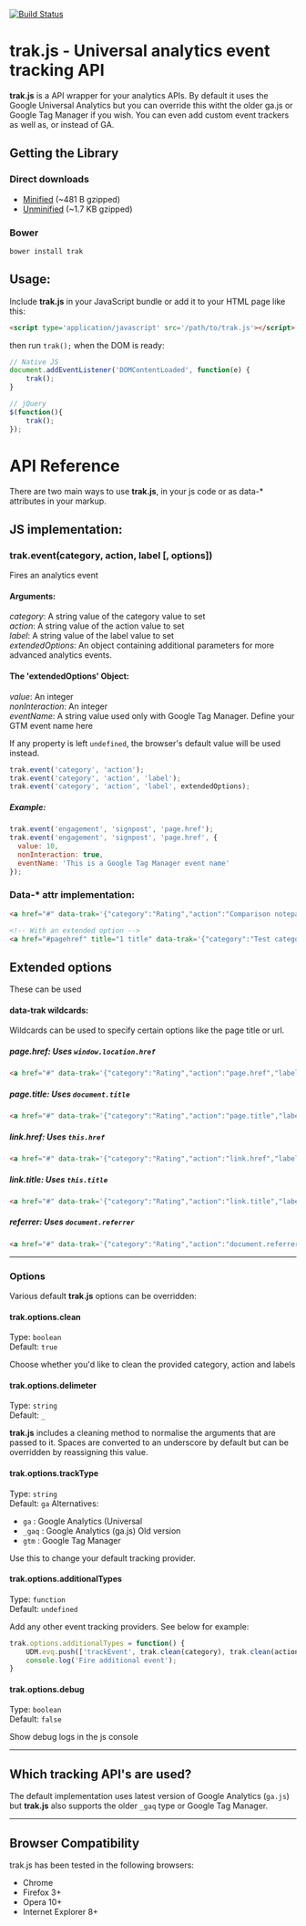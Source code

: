 [![Build Status](https://travis-ci.org/tmwagency/trak.js.svg)](https://travis-ci.org/tmwagency/trak.js)
# trak.js - Universal analytics event tracking API
**trak.js** is a API wrapper for your analytics APIs. By default it uses the Google Universal Analytics but you can override this witht the older ga.js or Google Tag Manager if you wish. You can even add custom event trackers as well as, or instead of GA.

## Getting the Library
### Direct downloads
- [Minified](https://raw.githubusercontent.com/tmwagency/trak.js/master/dist/trak.min.js) (~481 B gzipped)
- [Unminified](https://raw.githubusercontent.com/tmwagency/trak.js/master/dist/trak.js) (~1.7 KB gzipped)

### Bower
`bower install trak`

## Usage:
Include **trak.js** in your JavaScript bundle or add it to your HTML page like this:
```html
<script type='application/javascript' src='/path/to/trak.js'></script>
```
then run `trak();` when the DOM is ready:
```js
// Native JS
document.addEventListener('DOMContentLoaded', function(e) {
	trak();
}

// jQuery
$(function(){
	trak();
});
```

# API Reference
There are two main ways to use **trak.js**, in your js code or as data-* attributes in your markup.

## JS implementation:
### trak.event(category, action, label [, options])

Fires an analytics event

#### Arguments:
*category*: A string value of the category value to set<br> 
*action*: A string value of the action value to set<br> 
*label*: A string value of the label value to set<br> 
*extendedOptions*: An object containing additional parameters for more advanced analytics events. 

#### The 'extendedOptions' Object:
*value*: An integer<br>
*nonInteraction*: An integer<br> 
*eventName*: A string value used only with Google Tag Manager. Define your GTM event name here

If any property is left `undefined`, the browser's default value will be used instead.

```js
trak.event('category', 'action');
trak.event('category', 'action', 'label');
trak.event('category', 'action', 'label', extendedOptions);
```
##### Example:
```js
trak.event('engagement', 'signpost', 'page.href');
trak.event('engagement', 'signpost', 'page.href', {
  value: 10,
  nonInteraction: true,
  eventName: 'This is a Google Tag Manager event name'
});
```

### Data-* attr implementation:
```html
<a href="#" data-trak='{"category":"Rating","action":"Comparison notepad","label":"Up"}'>link</a>

<!-- With an extended option -->
<a href="#pagehref" title="1 title" data-trak='{"category":"Test category","action":"Test action","label":"Test label","options":{"eventName":"Event name test"}}'>Data attr test #1</a>
```

## Extended options
These can be used 

#### data-trak wildcards:
Wildcards can be used to specify certain options like the page title or url. 
##### page.href: Uses `window.location.href`
```html
<a href="#" data-trak='{"category":"Rating","action":"page.href","label":"Up"}'>link</a>
``` 
##### page.title: Uses `document.title`
```html
<a href="#" data-trak='{"category":"Rating","action":"page.title","label":"Up"}'>link</a>
```
##### link.href: Uses `this.href`
```html
<a href="#" data-trak='{"category":"Rating","action":"link.href","label":"Up"}'>link</a>
```
##### link.title: Uses `this.title`
```html
<a href="#" data-trak='{"category":"Rating","action":"link.title","label":"Up"}'>link</a>
```
##### referrer: Uses `document.referrer`
```html
<a href="#" data-trak='{"category":"Rating","action":"document.referrer","label":"Up"}'>link</a>
```

--- 

### Options
Various default **trak.js** options can be overridden:

#### trak.options.clean
Type: `boolean`  
Default: `true`

Choose whether you'd like to clean the provided category, action and labels

#### trak.options.delimeter
Type: `string`  
Default: `_`

**trak.js** includes a cleaning method to normalise the arguments that are passed to it. Spaces are converted to an underscore by default but can be overridden by reassigning this value.

#### trak.options.trackType
Type: `string`  
Default: `ga`
Alternatives: 
* `ga` : Google Analytics (Universal 
* `_gaq` : Google Analytics (ga.js) Old version
* `gtm` : Google Tag Manager

Use this to change your default tracking provider.

#### trak.options.additionalTypes
Type: `function`  
Default: `undefined`

Add any other event tracking providers. See below for example:

```js
trak.options.additionalTypes = function() {
	UDM.evq.push(['trackEvent', trak.clean(category), trak.clean(action)]); // trak.clean(label)
	console.log('Fire additional event');
}
```

#### trak.options.debug
Type: `boolean`  
Default: `false`

Show debug logs in the js console

--- 

## Which tracking API's are used?
The default implementation uses latest version of Google Analytics (`ga.js`) but **trak.js** also supports the older `_gaq` type or Google Tag Manager.

---
## Browser Compatibility
trak.js has been tested in the following browsers:
- Chrome
- Firefox 3+
- Opera 10+
- Internet Explorer 8+
